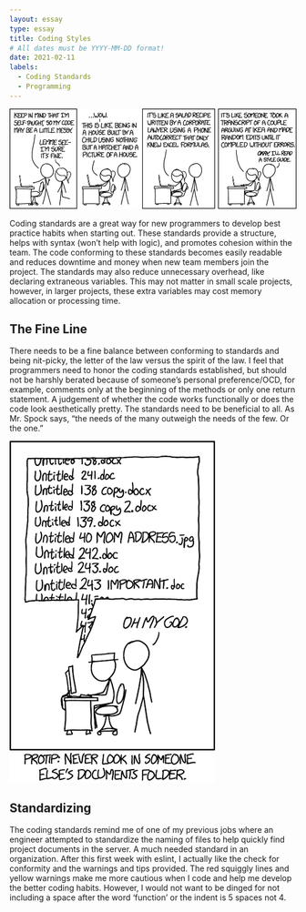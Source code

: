 ```yaml
---
layout: essay
type: essay
title: Coding Styles
# All dates must be YYYY-MM-DD format!
date: 2021-02-11
labels:
  - Coding Standards
  - Programming
---
```


<img class="ui medium right spaced image" src="../images/codequality.png">

Coding standards are a great way for new programmers to develop best practice habits when starting out. These standards provide a structure, helps with syntax (won’t help with logic), and promotes cohesion within the team. The code conforming to these standards becomes easily readable and reduces downtime and money when new team members join the project. The standards may also reduce unnecessary overhead, like declaring extraneous variables. This may not matter in small scale projects, however, in larger projects, these extra variables may cost memory allocation or processing time.

## The Fine Line
There needs to be a fine balance between conforming to standards and being nit-picky, the letter of the law versus the spirit of the law. I feel that programmers need to honor the coding standards established, but should not be harshly berated because of someone’s personal preference/OCD, for example, comments only at the beginning of the methods or only one return statement. A judgement of whether the code works functionally or does the code look aesthetically pretty. The standards need to be beneficial to all. As Mr. Spock says, “the needs of the many outweigh the needs of the few. Or the one.”

<img class="ui medium right spaced image" src="../images/file.png">

## Standardizing
The coding standards remind me of one of my previous jobs where an engineer attempted to standardize the naming of files to help quickly find project documents in the server. A much needed standard in an organization. After this first week with eslint, I actually like the check for conformity and the warnings and tips provided. The red squiggly lines and yellow warnings make me more cautious when I code and help me develop the better coding habits. However, I would not want to be dinged for not including a space after the word ‘function’ or the indent is 5 spaces not 4.
